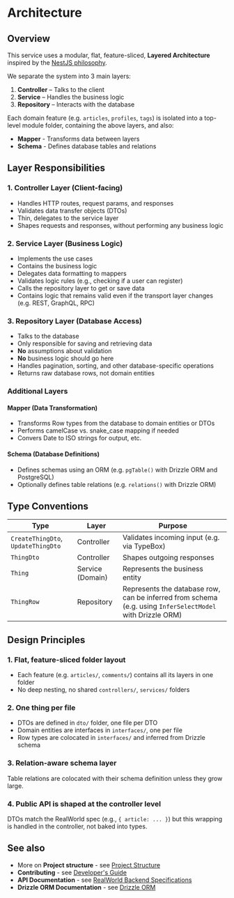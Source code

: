 # Architecture

## Overview

This service uses a modular, flat, feature-sliced, **Layered Architecture** inspired by the [NestJS philosophy](https://docs.nestjs.com/#philosophy).

We separate the system into 3 main layers:

1.	**Controller** – Talks to the client
2.	**Service** – Handles the business logic
3.	**Repository** – Interacts with the database

Each domain feature (e.g. `articles`, `profiles`, `tags`) is isolated into a top-level module folder, containing the above layers, and also:

* **Mapper** - Transforms data between layers
* **Schema** - Defines database tables and relations

## Layer Responsibilities

### 1. Controller Layer (Client-facing)

- Handles HTTP routes, request params, and responses
- Validates data transfer objects (DTOs)
- Thin, delegates to the service layer
- Shapes requests and responses, without performing any business logic

### 2. Service Layer (Business Logic)

- Implements the use cases
- Contains the business logic
- Delegates data formatting to mappers
- Validates logic rules (e.g., checking if a user can register)
- Calls the repository layer to get or save data
- Contains logic that remains valid even if the transport layer changes (e.g. REST, GraphQL, RPC)

### 3. Repository Layer (Database Access)

- Talks to the database
- Only responsible for saving and retrieving data
- **No** assumptions about validation
- **No** business logic should go here
- Handles pagination, sorting, and other database-specific operations
- Returns raw database rows, not domain entities

### Additional Layers

#### Mapper (Data Transformation)

- Transforms Row types from the database to domain entities or DTOs
- Performs camelCase vs. snake_case mapping if needed
- Convers Date to ISO strings for output, etc.

#### Schema (Database Definitions)

- Defines schemas using an ORM (e.g. `pgTable()` with Drizzle ORM and PostgreSQL)
- Optionally defines table relations (e.g. `relations()` with Drizzle ORM)

## Type Conventions

| Type                                                | Layer | Purpose                                        |
| --------------------------------------------------- | ----- | ---------------------------------------------- |
| `CreateThingDto`, `UpdateThingDto` | Controller       | Validates incoming input (e.g. via TypeBox)                   |
| `ThingDto`                                             | Controller              | Shapes outgoing responses          |
| `Thing`                                              | Service (Domain)       | Represents the business entity |
| `ThingRow`                                           | Repository            | Represents the database row, can be inferred from schema (e.g. using `InferSelectModel` with Drizzle ORM) |

## Design Principles

### 1. Flat, feature-sliced folder layout

* Each feature (e.g. `articles/`, `comments/`) contains all its layers in one folder
* No deep nesting, no shared `controllers/`, `services/` folders

### 2. One thing per file

* DTOs are defined in `dto/` folder, one file per DTO
* Domain entities are interfaces in `interfaces/`, one per file
* Row types are colocated in `interfaces/` and inferred from Drizzle schema

### 3. Relation-aware schema layer

Table relations are colocated with their schema definition unless they grow large.

### 4. Public API is shaped at the controller level

DTOs match the RealWorld spec (e.g., `{ article: ... }`) but this wrapping is handled in the controller, not baked into types.

## See also

- More on **Project structure** - see [Project Structure](PROJECT_STRUCTURE.md)
- **Contributing** - see [Developer's Guide](CONTRIBUTING.md)
- **API Documentation** - see [RealWorld Backend Specifications](https://realworld-docs.netlify.app/specifications/backend/introduction/)
- **Drizzle ORM Documentation** - see [Drizzle ORM](https://orm.drizzle.team/)

